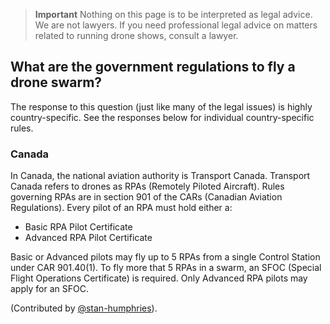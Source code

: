 > **Important**
> Nothing on this page is to be interpreted as legal advice. We are not lawyers. If you need professional legal advice on matters related to running drone shows, consult a lawyer.

## What are the government regulations to fly a drone swarm?

The response to this question (just like many of the legal issues) is highly country-specific. See the responses below for individual country-specific rules.

### Canada

In Canada, the national aviation authority is Transport Canada. Transport Canada refers to drones as RPAs (Remotely Piloted Aircraft). Rules governing RPAs are in section 901 of the CARs (Canadian Aviation Regulations).
Every pilot of an RPA must hold either a:

- Basic RPA Pilot Certificate
- Advanced RPA Pilot Certificate

Basic or Advanced pilots may fly up to 5 RPAs from a single Control Station under CAR 901.40(1). To fly more that 5 RPAs in a swarm, an SFOC (Special Flight Operations Certificate) is required. Only Advanced RPA pilots may apply for an SFOC.

(Contributed by [@stan-humphries](https://github.com/stan-humphries)).
